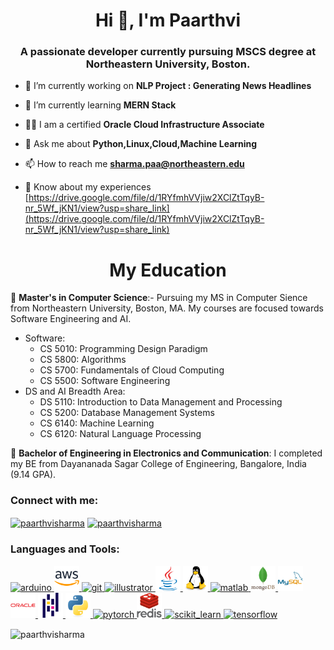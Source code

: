 <h1 align="center">Hi 👋, I'm Paarthvi</h1>
<h3 align="center">A passionate developer currently pursuing MSCS degree at Northeastern University, Boston.</h3>

- 🔭 I’m currently working on **NLP Project : Generating News Headlines**

- 🌱 I’m currently learning **MERN Stack** 

- 👨‍💻 I am a certified **Oracle Cloud Infrastructure Associate** 

- 💬 Ask me about **Python,Linux,Cloud,Machine Learning**

- 📫 How to reach me **sharma.paa@northeastern.edu**

- 📄 Know about my experiences [https://drive.google.com/file/d/1RYfmhVVjiw2XClZtTqyB-nr_5Wf_jKN1/view?usp=share_link](https://drive.google.com/file/d/1RYfmhVVjiw2XClZtTqyB-nr_5Wf_jKN1/view?usp=share_link)

<h1 align="center">My Education </h1>

:school:	**Master's in Computer Science**:- Pursuing my MS in Computer Sience from Northeastern University, Boston, MA. My courses are focused towards Software Engineering and AI. 
* Software:
   * CS 5010: Programming Design Paradigm
   * CS 5800: Algorithms
   * CS 5700: Fundamentals of Cloud Computing
   * CS 5500: Software Engineering
* DS and AI Breadth Area:
   * DS 5110: Introduction to Data Management and Processing
   * CS 5200: Database Management Systems
   * CS 6140: Machine Learning
   * CS 6120: Natural Language Processing


:school:	**Bachelor of Engineering in Electronics and Communication**: I completed my BE from Dayananada Sagar College of Engineering, Bangalore, India (9.14 GPA). 


<h3 align="left">Connect with me:</h3>
<p align="left">
<a href="https://linkedin.com/in/paarthvisharma" target="blank"><img align="center" src="https://raw.githubusercontent.com/rahuldkjain/github-profile-readme-generator/master/src/images/icons/Social/linked-in-alt.svg" alt="paarthvisharma" height="30" width="40" /></a>
<a href="https://www.leetcode.com/paarthvisharma" target="blank"><img align="center" src="https://raw.githubusercontent.com/rahuldkjain/github-profile-readme-generator/master/src/images/icons/Social/leet-code.svg" alt="paarthvisharma" height="30" width="40" /></a>
</p>

<h3 align="left">Languages and Tools:</h3>
<p align="left"> <a href="https://www.arduino.cc/" target="_blank" rel="noreferrer"> <img src="https://cdn.worldvectorlogo.com/logos/arduino-1.svg" alt="arduino" width="40" height="40"/> </a> <a href="https://aws.amazon.com" target="_blank" rel="noreferrer"> <img src="https://raw.githubusercontent.com/devicons/devicon/master/icons/amazonwebservices/amazonwebservices-original-wordmark.svg" alt="aws" width="40" height="40"/> </a> <a href="https://git-scm.com/" target="_blank" rel="noreferrer"> <img src="https://www.vectorlogo.zone/logos/git-scm/git-scm-icon.svg" alt="git" width="40" height="40"/> </a> <a href="https://www.adobe.com/in/products/illustrator.html" target="_blank" rel="noreferrer"> <img src="https://www.vectorlogo.zone/logos/adobe_illustrator/adobe_illustrator-icon.svg" alt="illustrator" width="40" height="40"/> </a> <a href="https://www.java.com" target="_blank" rel="noreferrer"> <img src="https://raw.githubusercontent.com/devicons/devicon/master/icons/java/java-original.svg" alt="java" width="40" height="40"/> </a> <a href="https://www.linux.org/" target="_blank" rel="noreferrer"> <img src="https://raw.githubusercontent.com/devicons/devicon/master/icons/linux/linux-original.svg" alt="linux" width="40" height="40"/> </a> <a href="https://www.mathworks.com/" target="_blank" rel="noreferrer"> <img src="https://upload.wikimedia.org/wikipedia/commons/2/21/Matlab_Logo.png" alt="matlab" width="40" height="40"/> </a> <a href="https://www.mongodb.com/" target="_blank" rel="noreferrer"> <img src="https://raw.githubusercontent.com/devicons/devicon/master/icons/mongodb/mongodb-original-wordmark.svg" alt="mongodb" width="40" height="40"/> </a> <a href="https://www.mysql.com/" target="_blank" rel="noreferrer"> <img src="https://raw.githubusercontent.com/devicons/devicon/master/icons/mysql/mysql-original-wordmark.svg" alt="mysql" width="40" height="40"/> </a> <a href="https://www.oracle.com/" target="_blank" rel="noreferrer"> <img src="https://raw.githubusercontent.com/devicons/devicon/master/icons/oracle/oracle-original.svg" alt="oracle" width="40" height="40"/> </a> <a href="https://pandas.pydata.org/" target="_blank" rel="noreferrer"> <img src="https://raw.githubusercontent.com/devicons/devicon/2ae2a900d2f041da66e950e4d48052658d850630/icons/pandas/pandas-original.svg" alt="pandas" width="40" height="40"/> </a> <a href="https://www.python.org" target="_blank" rel="noreferrer"> <img src="https://raw.githubusercontent.com/devicons/devicon/master/icons/python/python-original.svg" alt="python" width="40" height="40"/> </a> <a href="https://pytorch.org/" target="_blank" rel="noreferrer"> <img src="https://www.vectorlogo.zone/logos/pytorch/pytorch-icon.svg" alt="pytorch" width="40" height="40"/> </a> <a href="https://redis.io" target="_blank" rel="noreferrer"> <img src="https://raw.githubusercontent.com/devicons/devicon/master/icons/redis/redis-original-wordmark.svg" alt="redis" width="40" height="40"/> </a> <a href="https://scikit-learn.org/" target="_blank" rel="noreferrer"> <img src="https://upload.wikimedia.org/wikipedia/commons/0/05/Scikit_learn_logo_small.svg" alt="scikit_learn" width="40" height="40"/> </a> <a href="https://www.tensorflow.org" target="_blank" rel="noreferrer"> <img src="https://www.vectorlogo.zone/logos/tensorflow/tensorflow-icon.svg" alt="tensorflow" width="40" height="40"/> </a> </p>

<p><img align="center" src="https://github-readme-stats.vercel.app/api/top-langs?username=paarthvisharma&show_icons=true&locale=en&layout=compact" alt="paarthvisharma" /></p>
